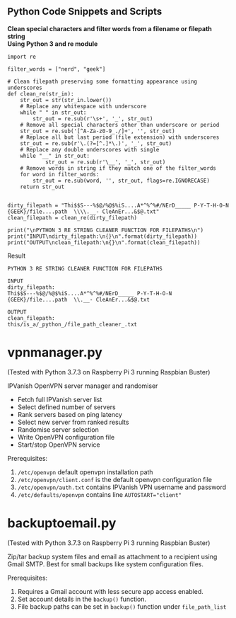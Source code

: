 ## Python Code Snippets and Scripts

**Clean special characters and filter words from a filename or filepath string**  
**Using Python 3 and re module**
```
import re

filter_words = ["nerd", "geek"]

# Clean filepath preserving some formatting appearance using underscores
def clean_re(str_in):
    str_out = str(str_in.lower())
    # Replace any whitespace with underscore
    while " " in str_out:
        str_out = re.sub(r'\s+', '_', str_out)
    # Remove all special characters other than underscore or period
    str_out = re.sub('[^A-Za-z0-9_./]+', '', str_out)
    # Replace all but last period (file extension) with underscores
    str_out = re.sub(r'\.(?=[^.]*\.)', '_', str_out)
    # Replace any double underscores with single
    while "__" in str_out:
            str_out = re.sub(r'\__', '_', str_out)
    # Remove words in string if they match one of the filter_words
    for word in filter_words:
        str_out = re.sub(word, '', str_out, flags=re.IGNORECASE)
    return str_out


dirty_filepath = "Thi$$S---%$@/%@$%iS....A*^%^%#/NErD_____ P-Y-T-H-O-N {GEEK}/file....path  \\\\.__- CleAnEr...&$@.txt"
clean_filepath = clean_re(dirty_filepath)

print("\nPYTHON 3 RE STRING CLEANER FUNCTION FOR FILEPATHS\n")
print("INPUT\ndirty_filepath:\n{}\n".format(dirty_filepath))
print("OUTPUT\nclean_filepath:\n{}\n".format(clean_filepath))
```
Result
```
PYTHON 3 RE STRING CLEANER FUNCTION FOR FILEPATHS

INPUT
dirty_filepath:
Thi$$S---%$@/%@$%iS....A*^%^%#/NErD_____ P-Y-T-H-O-N {GEEK}/file....path  \\.__- CleAnEr...&$@.txt

OUTPUT
clean_filepath:
this/is_a/_python_/file_path_cleaner_.txt
```



# vpnmanager.py
(Tested with Python 3.7.3 on Raspberry Pi 3 running Raspbian Buster)

IPVanish OpenVPN server manager and randomiser
- Fetch full IPVanish server list
- Select defined number of servers
- Rank servers based on ping latency
- Select new server from ranked results
- Randomise server selection
- Write OpenVPN configuration file
- Start/stop OpenVPN service

Prerequisites:
1. `/etc/openvpn` default openvpn installation path
2. `/etc/openvpn/client.conf` is the default openvpn configuration file
3. `/etc/openvpn/auth.txt` contains IPVanish VPN username and password
4. `/etc/defaults/openvpn` contains line `AUTOSTART="client"`

# backuptoemail.py
(Tested with Python 3.7.3 on Raspberry Pi 3 running Raspbian Buster)

Zip/tar backup system files and email as attachment to a
recipient using Gmail SMTP. Best for small backups like
system configuration files.

Prerequisites:
1. Requires a Gmail account with less secure app access enabled.
2. Set account details in the `backup()` function.
3. File backup paths can be set in `backup()` function under `file_path_list`
